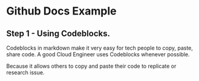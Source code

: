 # Github Docs Example

## Step 1 - Using Codeblocks.

Codeblocks in markdown make it very easy for tech people to copy, paste, share code.
A good Cloud Engineer uses Codeblocks whenever possible.

Because it allows others to copy and paste their code to replicate or research issue.
